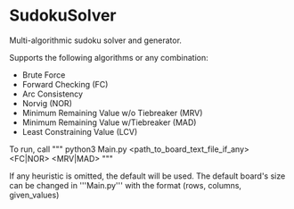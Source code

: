 # SudokuSolver
Multi-algorithmic sudoku solver and generator.

Supports the following algorithms or any combination:
- Brute Force
- Forward Checking (FC)
- Arc Consistency
- Norvig (NOR)
- Minimum Remaining Value w/o Tiebreaker (MRV)
- Minimum Remaining Value w/Tiebreaker (MAD)
- Least Constraining Value (LCV)

To run, call
"""
python3 Main.py <path_to_board_text_file_if_any> <FC|NOR> <MRV|MAD> <LCV>
"""

If any heuristic is omitted, the default will be used.
The default board's size can be changed in '''Main.py''' with the format (rows, columns, given_values)
